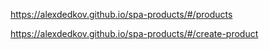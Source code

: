 https://alexdedkov.github.io/spa-products/#/products


https://alexdedkov.github.io/spa-products/#/create-product
